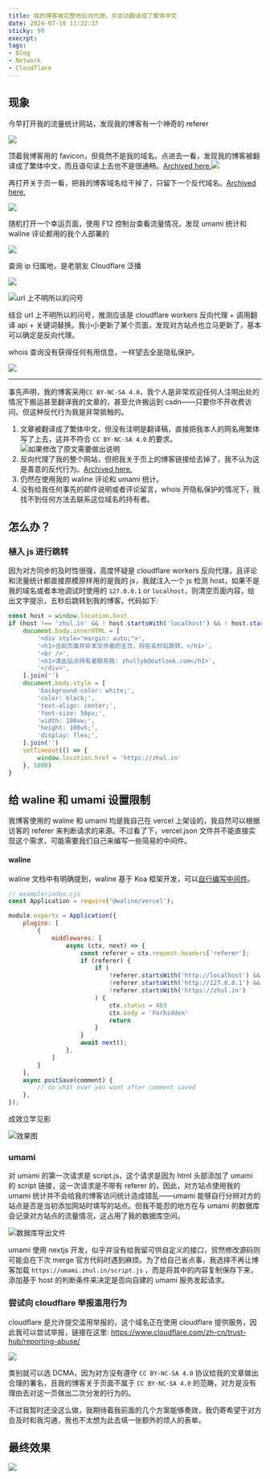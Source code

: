```yaml
---
title: 我的博客被完整地反向代理，并自动翻译成了繁体中文
date: 2024-07-18 11:22:37
sticky: 99
execrpt:
tags:
- Blog
- Network
- Cloudflare
---
```


## 现象

今早打开我的流量统计网站，发现我的博客有一个神奇的 referer

![](https://bu.dusays.com/2024/07/18/66989d79e740c.png)

顶着我博客用的 favicon，但竟然不是我的域名。点进去一看，发现我的博客被翻译成了繁体中文，而且语句读上去也不是很通畅。[Archived here.](https://web.archive.org/web/20240718015038/https://theodorelobas.com/)![](https://bu.dusays.com/2024/07/18/66989dc8d2c8e.png)

再打开关于页一看，把我的博客域名给干掉了，只留下一个反代域名。[Archived here.](http://web.archive.org/web/20240718034705/https://theodorelobas.com/?about/)

![](https://bu.dusays.com/2024/07/18/66989f7f73b90.png)

随机打开一个幸运页面，使用 F12 控制台查看流量情况，发现 umami 统计和 waline 评论都用的我个人部署的

![](https://bu.dusays.com/2024/07/18/6698a0bf39f8d.png)

查询 ip 归属地，是老朋友 Cloudflare 泛播

![](https://bu.dusays.com/2024/07/18/6698a101845a2.png)

![url 上不明所以的问号](https://bu.dusays.com/2024/07/18/6698a2dd3d78a.png)

结合 url 上不明所以的问号，推测应该是 cloudflare workers 反向代理 + 调用翻译 api + 关键词替换。我小小更新了某个页面，发现对方站点也立马更新了，基本可以确定是反向代理。

whois 查询没有获得任何有用信息，一样望去全是隐私保护。

![](https://bu.dusays.com/2024/07/18/6698a2deaa9d0.png)

***

事先声明，我的博客采用`CC BY-NC-SA 4.0`，我个人是非常欢迎任何人注明出处的情况下搬运甚至翻译我的文章的，甚至允许搬运到 csdn——只要你不开收费访问。但这种反代行为我是非常抵触的。

1. 文章被翻译成了繁体中文，但没有注明是翻译稿，直接把我本人的网名用繁体写了上去，这并不符合 `CC BY-NC-SA 4.0` 的要求。![如果修改了原文需要做出说明](https://bu.dusays.com/2024/07/18/669929695144b.png)
2. 反向代理了我的整个网站，但把我关于页上的博客链接给去掉了，我不认为这是善意的反代行为。[Archived here.](http://web.archive.org/web/20240718034705/https://theodorelobas.com/?about/)
3. 仍然在使用我的 waline 评论和 umami 统计。
4. 没有给我任何事先的邮件说明或者评论留言，whois 开隐私保护的情况下，我找不到任何方法去联系这位域名的持有者。

## 怎么办？

### 植入 js 进行跳转

因为对方同步的及时性很强，高度怀疑是 cloudflare workers 反向代理，且评论和流量统计都直接原模原样用的是我的 js，我就注入一个 js 检测 host，如果不是我的域名或者本地调试时使用的 `127.0.0.1` or `localhost`，则清空页面内容，给出文字提示，五秒后跳转到我的博客。代码如下:

```javascript
const host = window.location.host
if (host !== 'zhul.in' && ! host.startsWith('localhost') && ! host.startsWith('127.0.0.1')) {
    document.body.innerHTML = [
        '<div style="margin: auto;">',
        '<h1>当前页面并非本文作者的主页，将在五秒后跳转。</h1>',
        '<br />',
        '<h1>请此站点持有者联系我: zhullyb@outlook.com</h1>',
        '</div>',
    ].join('')
    document.body.style = [
        'background-color: white;',
        'color: black;',
        'text-align: center;',
        'font-size: 50px;',
        'width: 100vw;',
        'height: 100vh;',
        'display: flex;',
    ].join('')
    setTimeout(() => {
        window.location.href = 'https://zhul.in'
    }, 5000)
}
```

## 给 waline 和 umami 设置限制

我博客使用的 waline 和 umami 均是我自己在 vercel 上架设的，我自然可以根据访客的 referer 来判断请求的来源。不过看了下，vercel.json 文件并不能直接实现这个需求，可能需要我们自己来编写一些简易的中间件。

#### waline

waline 文档中有明确提到，waline 基于 Koa 框架开发，可以[自行编写中间件](https://waline.js.org/reference/server/plugin.html#%E5%9F%BA%E4%BA%8E%E4%B8%AD%E9%97%B4%E4%BB%B6%E5%88%B6%E4%BD%9C)。

```js
// example/index.cjs
const Application = require('@waline/vercel');

module.exports = Application({
    plugins: [
        {
            middlewares: [
                async (ctx, next) => {
                    const referer = ctx.request.headers['referer'];
                    if (referer) {
                        if (
                            !referer.startsWith('http://localhost') &&
                            !referer.startsWith('http://127.0.0.1') &&
                            !referer.startsWith('https://zhul.in')
                        ) {
                            ctx.status = 403
                            ctx.body = 'Forbidden'
                            return
                        }
                    }
                    await next();
                },
            ]
        }
    ],
    async postSave(comment) {
        // do what ever you want after comment saved
    },
});
```

成效立竿见影

![效果图](https://bu.dusays.com/2024/07/18/6698d6570a780.png)

### umami

对 umami 的第一次请求是 script.js，这个请求是因为 html 头部添加了 umami 的 script 链接，这一次请求是不带有 referer 的，因此，对方站点使用我的 umami 统计并不会给我的博客访问统计造成错乱——umami 能够自行分辨对方的站点是否是当初添加网站时填写的站点。但我不能忍的地方在与 umami 的数据库会记录对方站点的流量情况，这占用了我的数据库空间。

![数据库导出文件](https://bu.dusays.com/2024/07/18/6698d9c326739.png)

umami 使用 nextjs 开发，似乎并没有给我留可供自定义的接口，贸然修改源码则可能会在下次 merge 官方代码时遇到麻烦。为了给自己省点事，我选择不再让博客加载 `https://umami.zhul.in/script.js` ，而是将其中的内容复制保存下来，添加基于 host 的判断条件来决定是否向自建的 umami 服务发起请求。

### 尝试向 cloudflare 举报滥用行为

cloudflare 是允许提交滥用举报的，这个域名正在使用 cloudflare 提供服务，因此我可以尝试举报，链接在这里: https://www.cloudflare.com/zh-cn/trust-hub/reporting-abuse/

![](https://bu.dusays.com/2024/07/18/669926eddb16e.png)

类别就可以选 DCMA，因为对方没有遵守 `CC BY-NC-SA 4.0` 协议给我的文章做出合理的署名，且我的博客关于页面不属于 `CC BY-NC-SA 4.0` 的范畴，对方是没有理由去对这一页做出二次分发的行为的。

不过我暂时还没这么做，我期待着我前面的几个方案能够奏效，我仍寄希望于对方会及时和我沟通，我也不太想为此去填一张额外的烦人的表单。

## 最终效果

![](https://bu.dusays.com/2024/07/18/66992ad0d2890.gif)